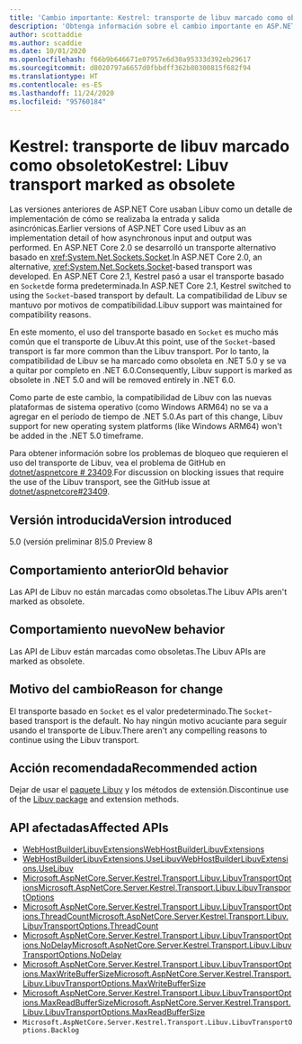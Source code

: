 ```yaml
---
title: 'Cambio importante: Kestrel: transporte de libuv marcado como obsoleto'
description: 'Obtenga información sobre el cambio importante en ASP.NET Core 5.0 titulado Kestrel: transporte de libuv marcado como obsoleto'
author: scottaddie
ms.author: scaddie
ms.date: 10/01/2020
ms.openlocfilehash: f66b9b646671e07957e6d30a95333d392eb29617
ms.sourcegitcommit: d8020797a6657d0fbbdff362b80300815f682f94
ms.translationtype: HT
ms.contentlocale: es-ES
ms.lasthandoff: 11/24/2020
ms.locfileid: "95760184"
---
```

# <a name="kestrel-libuv-transport-marked-as-obsolete"></a><span data-ttu-id="a08ab-103">Kestrel: transporte de libuv marcado como obsoleto</span><span class="sxs-lookup"><span data-stu-id="a08ab-103">Kestrel: Libuv transport marked as obsolete</span></span>

<span data-ttu-id="a08ab-104">Las versiones anteriores de ASP.NET Core usaban Libuv como un detalle de implementación de cómo se realizaba la entrada y salida asincrónicas.</span><span class="sxs-lookup"><span data-stu-id="a08ab-104">Earlier versions of ASP.NET Core used Libuv as an implementation detail of how asynchronous input and output was performed.</span></span> <span data-ttu-id="a08ab-105">En ASP.NET Core 2.0 se desarrolló un transporte alternativo basado en <xref:System.Net.Sockets.Socket>.</span><span class="sxs-lookup"><span data-stu-id="a08ab-105">In ASP.NET Core 2.0, an alternative, <xref:System.Net.Sockets.Socket>-based transport was developed.</span></span> <span data-ttu-id="a08ab-106">En ASP.NET Core 2.1, Kestrel pasó a usar el transporte basado en `Socket`de forma predeterminada.</span><span class="sxs-lookup"><span data-stu-id="a08ab-106">In ASP.NET Core 2.1, Kestrel switched to using the `Socket`-based transport by default.</span></span> <span data-ttu-id="a08ab-107">La compatibilidad de Libuv se mantuvo por motivos de compatibilidad.</span><span class="sxs-lookup"><span data-stu-id="a08ab-107">Libuv support was maintained for compatibility reasons.</span></span>

<span data-ttu-id="a08ab-108">En este momento, el uso del transporte basado en `Socket` es mucho más común que el transporte de Libuv.</span><span class="sxs-lookup"><span data-stu-id="a08ab-108">At this point, use of the `Socket`-based transport is far more common than the Libuv transport.</span></span> <span data-ttu-id="a08ab-109">Por lo tanto, la compatibilidad de Libuv se ha marcado como obsoleta en .NET 5.0 y se va a quitar por completo en .NET 6.0.</span><span class="sxs-lookup"><span data-stu-id="a08ab-109">Consequently, Libuv support is marked as obsolete in .NET 5.0 and will be removed entirely in .NET 6.0.</span></span>

<span data-ttu-id="a08ab-110">Como parte de este cambio, la compatibilidad de Libuv con las nuevas plataformas de sistema operativo (como Windows ARM64) no se va a agregar en el período de tiempo de .NET 5.0.</span><span class="sxs-lookup"><span data-stu-id="a08ab-110">As part of this change, Libuv support for new operating system platforms (like Windows ARM64) won't be added in the .NET 5.0 timeframe.</span></span>

<span data-ttu-id="a08ab-111">Para obtener información sobre los problemas de bloqueo que requieren el uso del transporte de Libuv, vea el problema de GitHub en [dotnet/aspnetcore # 23409](https://github.com/dotnet/aspnetcore/issues/23409).</span><span class="sxs-lookup"><span data-stu-id="a08ab-111">For discussion on blocking issues that require the use of the Libuv transport, see the GitHub issue at [dotnet/aspnetcore#23409](https://github.com/dotnet/aspnetcore/issues/23409).</span></span>

## <a name="version-introduced"></a><span data-ttu-id="a08ab-112">Versión introducida</span><span class="sxs-lookup"><span data-stu-id="a08ab-112">Version introduced</span></span>

<span data-ttu-id="a08ab-113">5.0 (versión preliminar 8)</span><span class="sxs-lookup"><span data-stu-id="a08ab-113">5.0 Preview 8</span></span>

## <a name="old-behavior"></a><span data-ttu-id="a08ab-114">Comportamiento anterior</span><span class="sxs-lookup"><span data-stu-id="a08ab-114">Old behavior</span></span>

<span data-ttu-id="a08ab-115">Las API de Libuv no están marcadas como obsoletas.</span><span class="sxs-lookup"><span data-stu-id="a08ab-115">The Libuv APIs aren't marked as obsolete.</span></span>

## <a name="new-behavior"></a><span data-ttu-id="a08ab-116">Comportamiento nuevo</span><span class="sxs-lookup"><span data-stu-id="a08ab-116">New behavior</span></span>

<span data-ttu-id="a08ab-117">Las API de Libuv están marcadas como obsoletas.</span><span class="sxs-lookup"><span data-stu-id="a08ab-117">The Libuv APIs are marked as obsolete.</span></span>

## <a name="reason-for-change"></a><span data-ttu-id="a08ab-118">Motivo del cambio</span><span class="sxs-lookup"><span data-stu-id="a08ab-118">Reason for change</span></span>

<span data-ttu-id="a08ab-119">El transporte basado en `Socket` es el valor predeterminado.</span><span class="sxs-lookup"><span data-stu-id="a08ab-119">The `Socket`-based transport is the default.</span></span> <span data-ttu-id="a08ab-120">No hay ningún motivo acuciante para seguir usando el transporte de Libuv.</span><span class="sxs-lookup"><span data-stu-id="a08ab-120">There aren't any compelling reasons to continue using the Libuv transport.</span></span>

## <a name="recommended-action"></a><span data-ttu-id="a08ab-121">Acción recomendada</span><span class="sxs-lookup"><span data-stu-id="a08ab-121">Recommended action</span></span>

<span data-ttu-id="a08ab-122">Dejar de usar el [paquete Libuv](https://www.nuget.org/packages/Libuv) y los métodos de extensión.</span><span class="sxs-lookup"><span data-stu-id="a08ab-122">Discontinue use of the [Libuv package](https://www.nuget.org/packages/Libuv) and extension methods.</span></span>

## <a name="affected-apis"></a><span data-ttu-id="a08ab-123">API afectadas</span><span class="sxs-lookup"><span data-stu-id="a08ab-123">Affected APIs</span></span>

- [<span data-ttu-id="a08ab-124">WebHostBuilderLibuvExtensions</span><span class="sxs-lookup"><span data-stu-id="a08ab-124">WebHostBuilderLibuvExtensions</span></span>](/dotnet/api/microsoft.aspnetcore.hosting.webhostbuilderlibuvextensions?view=aspnetcore-3.0)
- [<span data-ttu-id="a08ab-125">WebHostBuilderLibuvExtensions.UseLibuv</span><span class="sxs-lookup"><span data-stu-id="a08ab-125">WebHostBuilderLibuvExtensions.UseLibuv</span></span>](/dotnet/api/microsoft.aspnetcore.hosting.webhostbuilderlibuvextensions.uselibuv?view=aspnetcore-3.0)
- [<span data-ttu-id="a08ab-126">Microsoft.AspNetCore.Server.Kestrel.Transport.Libuv.LibuvTransportOptions</span><span class="sxs-lookup"><span data-stu-id="a08ab-126">Microsoft.AspNetCore.Server.Kestrel.Transport.Libuv.LibuvTransportOptions</span></span>](/dotnet/api/microsoft.aspnetcore.server.kestrel.transport.libuv.libuvtransportoptions?view=aspnetcore-3.0)
- [<span data-ttu-id="a08ab-127">Microsoft.AspNetCore.Server.Kestrel.Transport.Libuv.LibuvTransportOptions.ThreadCount</span><span class="sxs-lookup"><span data-stu-id="a08ab-127">Microsoft.AspNetCore.Server.Kestrel.Transport.Libuv.LibuvTransportOptions.ThreadCount</span></span>](/dotnet/api/microsoft.aspnetcore.server.kestrel.transport.libuv.libuvtransportoptions.threadcount?view=aspnetcore-3.0)
- [<span data-ttu-id="a08ab-128">Microsoft.AspNetCore.Server.Kestrel.Transport.Libuv.LibuvTransportOptions.NoDelay</span><span class="sxs-lookup"><span data-stu-id="a08ab-128">Microsoft.AspNetCore.Server.Kestrel.Transport.Libuv.LibuvTransportOptions.NoDelay</span></span>](/dotnet/api/microsoft.aspnetcore.server.kestrel.transport.libuv.libuvtransportoptions.nodelay?view=aspnetcore-3.0)
- [<span data-ttu-id="a08ab-129">Microsoft.AspNetCore.Server.Kestrel.Transport.Libuv.LibuvTransportOptions.MaxWriteBufferSize</span><span class="sxs-lookup"><span data-stu-id="a08ab-129">Microsoft.AspNetCore.Server.Kestrel.Transport.Libuv.LibuvTransportOptions.MaxWriteBufferSize</span></span>](/dotnet/api/microsoft.aspnetcore.server.kestrel.transport.libuv.libuvtransportoptions.maxwritebuffersize?view=aspnetcore-3.0)
- [<span data-ttu-id="a08ab-130">Microsoft.AspNetCore.Server.Kestrel.Transport.Libuv.LibuvTransportOptions.MaxReadBufferSize</span><span class="sxs-lookup"><span data-stu-id="a08ab-130">Microsoft.AspNetCore.Server.Kestrel.Transport.Libuv.LibuvTransportOptions.MaxReadBufferSize</span></span>](/dotnet/api/microsoft.aspnetcore.server.kestrel.transport.libuv.libuvtransportoptions.maxreadbuffersize?view=aspnetcore-3.0)
- `Microsoft.AspNetCore.Server.Kestrel.Transport.Libuv.LibuvTransportOptions.Backlog`

<!--

### Category

ASP.NET Core

### Affected APIs

- `T:Microsoft.AspNetCore.Hosting.WebHostBuilderLibuvExtensions`
- `Overload:Microsoft.AspNetCore.Hosting.WebHostBuilderLibuvExtensions.UseLibuv`
- `T:Microsoft.AspNetCore.Server.Kestrel.Transport.Libuv.LibuvTransportOptions`
- `P:Microsoft.AspNetCore.Server.Kestrel.Transport.Libuv.LibuvTransportOptions.ThreadCount`
- `P:Microsoft.AspNetCore.Server.Kestrel.Transport.Libuv.LibuvTransportOptions.NoDelay`
- `P:Microsoft.AspNetCore.Server.Kestrel.Transport.Libuv.LibuvTransportOptions.MaxWriteBufferSize`
- `P:Microsoft.AspNetCore.Server.Kestrel.Transport.Libuv.LibuvTransportOptions.MaxReadBufferSize`
- `P:Microsoft.AspNetCore.Server.Kestrel.Transport.Libuv.LibuvTransportOptions.Backlog`

-->
